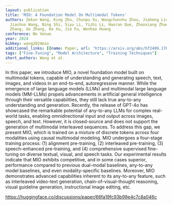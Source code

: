 ```yaml
---
layout: publication
title: 'MIO: A Foundation Model On Multimodal Tokens'
authors: Zekun Wang, King Zhu, Chunpu Xu, Wangchunshu Zhou, Jiaheng Liu, Yibo Zhang,
  Jiashuo Wang, Ning Shi, Siyu Li, Yizhi Li, Haoran Que, Zhaoxiang Zhang, Yuanxing
  Zhang, Ge Zhang, Ke Xu, Jie Fu, Wenhao Huang
conference: No Venue
year: 2024
bibkey: wang2024mio
additional_links: [{name: Paper, url: 'https://arxiv.org/abs/hf2409.17692'}]
tags: ["Fine-Tuning", "Model Architecture", "Training Techniques"]
short_authors: Wang et al.
---
```

In this paper, we introduce MIO, a novel foundation model built on multimodal tokens, capable of understanding and generating speech, text, images, and videos in an end-to-end, autoregressive manner. While the emergence of large language models (LLMs) and multimodal large language models (MM-LLMs) propels advancements in artificial general intelligence through their versatile capabilities, they still lack true any-to-any understanding and generation. Recently, the release of GPT-4o has showcased the remarkable potential of any-to-any LLMs for complex real-world tasks, enabling omnidirectional input and output across images, speech, and text. However, it is closed-source and does not support the generation of multimodal interleaved sequences. To address this gap, we present MIO, which is trained on a mixture of discrete tokens across four modalities using causal multimodal modeling. MIO undergoes a four-stage training process: (1) alignment pre-training, (2) interleaved pre-training, (3) speech-enhanced pre-training, and (4) comprehensive supervised fine-tuning on diverse textual, visual, and speech tasks. Our experimental results indicate that MIO exhibits competitive, and in some cases superior, performance compared to previous dual-modal baselines, any-to-any model baselines, and even modality-specific baselines. Moreover, MIO demonstrates advanced capabilities inherent to its any-to-any feature, such as interleaved video-text generation, chain-of-visual-thought reasoning, visual guideline generation, instructional image editing, etc.

https://huggingface.co/discussions/paper/66fa19fc93b99e4c7c8a046c